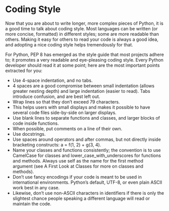 Coding Style
===================================

Now that you are about to write longer, more complex pieces of Python,
it is a good time to talk about coding style. Most languages can be
written (or more concise, formatted) in different styles; some are more
readable than others. Making it easy for others to read your code is
always a good idea, and adopting a nice coding style helps tremendously
for that.

For Python, PEP 8 has emerged as the style guide that most projects
adhere to; it promotes a very readable and eye-pleasing coding style.
Every Python developer should read it at some point; here are the most
important points extracted for you:

- Use 4-space indentation, and no tabs.
- 4 spaces are a good compromise between small indentation (allows
  greater nesting depth) and large indentation (easier to read). Tabs
  introduce confusion, and are best left out.
- Wrap lines so that they don’t exceed 79 characters.
- This helps users with small displays and makes it possible to have
  several code files side-by-side on larger displays.
- Use blank lines to separate functions and classes, and larger blocks
  of code inside functions.
- When possible, put comments on a line of their own.
- Use docstrings.
- Use spaces around operators and after commas, but not directly inside
  bracketing constructs: a = f(1, 2) + g(3, 4).
- Name your classes and functions consistently; the convention is to use
  CamelCase for classes and lower_case_with_underscores for functions and
  methods. Always use self as the name for the first method argument (see
  A First Look at Classes for more on classes and methods).
- Don’t use fancy encodings if your code is meant to be used in
  international environments. Python’s default, UTF-8, or even plain ASCII
  work best in any case.
- Likewise, don’t use non-ASCII characters in identifiers if there is
  only the slightest chance people speaking a different language will read
  or maintain the code.
